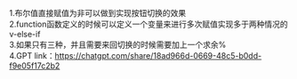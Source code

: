 1.布尔值直接赋值为非可以做到实现按钮切换的效果<br>
2.function函数定义的时候可以定义一个变量来进行多次赋值实现多于两种情况的v-else-if<br>
3.如果只有三种，并且需要来回切换的时候需要加上一个求余%<br>
4.GPT link：https://chatgpt.com/share/18ad966d-0669-48c5-b0dd-f9e05f17c2b2
